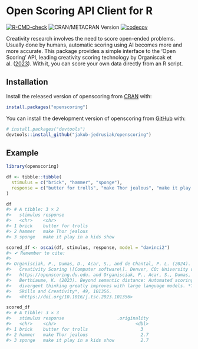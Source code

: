 
<!-- README.md is generated from README.Rmd. Please edit that file -->

# Open Scoring API Client for R

<!-- badges: start -->

[![R-CMD-check](https://github.com/jakub-jedrusiak/openscoring/actions/workflows/R-CMD-check.yaml/badge.svg)](https://github.com/jakub-jedrusiak/openscoring/actions/workflows/R-CMD-check.yaml)
![CRAN/METACRAN Version](https://img.shields.io/cran/v/openscoring)
[![codecov](https://codecov.io/gh/jakub-jedrusiak/openscoring/graph/badge.svg?token=nH9qzHWEqR)](https://codecov.io/gh/jakub-jedrusiak/openscoring)
<!-- badges: end -->

Creativity research involves the need to score open-ended problems.
Usually done by humans, automatic scoring using AI becomes more and more
accurate. This package provides a simple interface to the ‘Open Scoring’
API, leading creativity scoring technology by Organiscak et
al. ([2023](https://doi.org/10.1016/j.tsc.2023.101356)). With it, you
can score your own data directly from an R script.

## Installation

Install the released version of openscoring from
[CRAN](https://CRAN.R-project.org) with:

``` r
install.packages("openscoring")
```

You can install the development version of openscoring from
[GitHub](https://github.com/) with:

``` r
# install.packages("devtools")
devtools::install_github("jakub-jedrusiak/openscoring")
```

## Example

``` r
library(openscoring)

df <- tibble::tibble(
  stimulus = c("brick", "hammer", "sponge"),
  response = c("butter for trolls", "make Thor jealous", "make it play in a kids show")
)

df
#> # A tibble: 3 × 2
#>   stimulus response                   
#>   <chr>    <chr>                      
#> 1 brick    butter for trolls          
#> 2 hammer   make Thor jealous          
#> 3 sponge   make it play in a kids show

scored_df <- oscai(df, stimulus, response, model = "davinci2")
#> ✔ Remember to cite:
#> 
#> Organisciak, P., Dumas, D., Acar, S., and de Chantal, P. L. (2024). Open
#>   Creativity Scoring \[Computer software\]. Denver, CO: University of Denver.
#>   https://openscoring.du.edu. and Organisciak, P., Acar, S., Dumas, D., &
#>   Berthiaume, K. (2023). Beyond semantic distance: Automated scoring of
#>   divergent thinking greatly improves with large language models. *Thinking
#>   Skills and Creativity*, 49, 101356.
#>   <https://doi.org/10.1016/j.tsc.2023.101356>

scored_df
#> # A tibble: 3 × 3
#>   stimulus response                    .originality
#>   <chr>    <chr>                              <dbl>
#> 1 brick    butter for trolls                    3  
#> 2 hammer   make Thor jealous                    2.7
#> 3 sponge   make it play in a kids show          2.7
```
